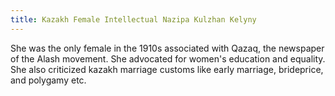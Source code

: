 ```yaml
---
title: Kazakh Female Intellectual Nazipa Kulzhan Kelyny 
---
```


She was the only female in the 1910s associated with Qazaq, the newspaper of the Alash movement. She advocated for women's education and equality. She also criticized kazakh marriage customs like early marriage, brideprice, and polygamy etc.
